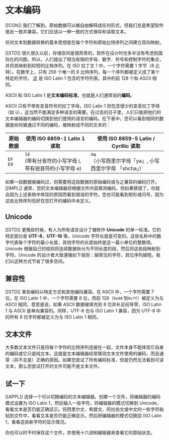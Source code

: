 # 文本编码

[[CON]] 我们了解到，原始数据可以被自由解释成任何形式，但我们总是希望软件彼此一致并兼容。它们应该以一种一致的方式保存和读取文本。

任何文本到数据转换的基本思想是在每个字符和原始比特序列之间建立双向映射。

[[STD]] 很久很久以前，存储空间是很昂贵的，软件在设计时也多半没有考虑到国际化的问题。所以，人们提出了相当有限的字母、数字、符号和控制字符的集合，并将其映射到较短的比特序列。在 ISO 拉丁文 1 中，一个字符需要 1 字节（8 比特）。在数学上，只有 256 个唯一的 8 比特序列，每一个序列都被定义成了某个特定的字符。 [这](https://zh.wikipedia.org/wiki/ISO/IEC_8859-1#%E5%AD%97%E7%AC%A6%E9%9B%86) 是 ISO Latin 1 包含的字符列表。其中的前 128 个和 ASCII 相同。

ASCII 和 ISO Latin 1 是**文本编码标准**，也就是人们通常说的**编码**。

ASCII 只有不带有变音符号的拉丁字母，ISO Latin 1 则包含很少的变音拉丁字母（如 ü），这当然不能满足多种语言的需要。在过去的日子里，人们只能把他们的文本编辑器的编码切换到他们使用的语言的编码。在下表中，您可以看到相同的数据是如何被通过不同的编码，被映射成不同的文本的：

| 原始数据 | 使用 ISO 8859-1 Latin 1 读取                              | 使用 ISO 8859-5 Latin / Cyrillic 读取                       |
| -------- | --------------------------------------------------------- | ----------------------------------------------------------- |
| `EF E9`  | `ïé`<br/>(带有分音符的小写字母 i, 带有锐音符的小写字母 e) | `ящ`<br/>（小写西里尔字母「ya」, 小写西里尔字母 「shcha」） |

如果一段数据被编码过，则需要用这段数据的原始编码或与之兼容的编码打开。[[IMPL]] 通常，您的文本编辑器将根据文件内容猜测编码，但如果猜错了，你就会因为上述表格中体现的原因而看到错误的字符。您也可能看到矩形或问号，因为这些比特序列恰好在您打开的编码中未定义。

## Unicode

[[STD]] 更晚些时候，有人为所有语言设计了被称作 **Unicode** 的单一标准。它的特定部分是 **UTF-8**，**UTF-16** 等。Unicode 字符长度是可变的。这些名称中的数字代表每个字符的最小长度，其他字符的长度始终是这一最小单位的整数倍。Unicode 根据自己的规则将连续数据拆分为不同长度的段，然后将这些段映射到字符。Unicode 的设计者大致遵循如下规则：越常见的字符，其位序列越短。我们以这种方式节省了很多空间。

## 兼容性

[[STD]] 某些编码以特定方式和其他编码兼容。在 ASCII 中，一个字符需要 7 位。在 ISO Latin 1 中，一个字符需要 8 位，而前 128（`0x00` 到`0x7f`）被定义为与 ASCII 相同，意思是说，如果 ASCII 数据被填充到 8 位并补足前导零，ISO Latin 1 与 ASCII 是单向兼容的。同样，UTF-8 也与 ISO Latin 1 兼容，因为 UTF-8 中的所有 8 位字符都被定义为与 ISO Latin 1 相同。

## 文本文件

大多数文本文件只是将每个字符的比特序列连接在一起，文件本身不能体现它自身的编码或它只是纯文本。这就是文本编辑器经常猜测文本文件使用的编码，而且通常（并不总是）正确的原因。如果您尝试了所有编码标准，但是仍然无法看到可读文本，那么您尝试打开的文件可能不是文本文件。

## 试一下

[[APPL]] 选择一个可以切换编码的文本编辑器。创建一个文件，将编辑器的编码模式设置为 ISO Latin 1，然后输入一些字符。将编辑器的模式切换到 Unicode，看看文本是否仍能正确显示。将西里尔文、希腊文、阿拉伯文或中文的一些字符粘贴到文件中，看看文本是否仍能正确显示。然后把编辑器的模式切换回 ISO Latin 1，看看这些新字符的显示情况。

你也可以时不时保存这个文件，并使用十六进制编辑器来查看它的原始状态。